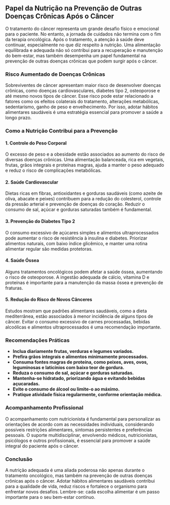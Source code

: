 
## Papel da Nutrição na Prevenção de Outras Doenças Crônicas Após o Câncer

O tratamento do câncer representa um grande desafio físico e emocional para o paciente. No entanto, a jornada de cuidados não termina com o fim da terapia oncológica. Após o tratamento, a atenção à saúde deve continuar, especialmente no que diz respeito à nutrição. Uma alimentação equilibrada e adequada não só contribui para a recuperação e manutenção do bem-estar, mas também desempenha um papel fundamental na prevenção de outras doenças crônicas que podem surgir após o câncer.

### Risco Aumentado de Doenças Crônicas

Sobreviventes de câncer apresentam maior risco de desenvolver doenças crônicas, como doenças cardiovasculares, diabetes tipo 2, osteoporose e até mesmo novos tipos de câncer. Esse risco pode estar relacionado a fatores como os efeitos colaterais do tratamento, alterações metabólicas, sedentarismo, ganho de peso e envelhecimento. Por isso, adotar hábitos alimentares saudáveis é uma estratégia essencial para promover a saúde a longo prazo.

### Como a Nutrição Contribui para a Prevenção

#### 1. **Controle do Peso Corporal**
O excesso de peso e a obesidade estão associados ao aumento do risco de diversas doenças crônicas. Uma alimentação balanceada, rica em vegetais, frutas, grãos integrais e proteínas magras, ajuda a manter o peso adequado e reduz o risco de complicações metabólicas.

#### 2. **Saúde Cardiovascular**
Dietas ricas em fibras, antioxidantes e gorduras saudáveis (como azeite de oliva, abacate e peixes) contribuem para a redução do colesterol, controle da pressão arterial e prevenção de doenças do coração. Reduzir o consumo de sal, açúcar e gorduras saturadas também é fundamental.

#### 3. **Prevenção do Diabetes Tipo 2**
O consumo excessivo de açúcares simples e alimentos ultraprocessados pode aumentar o risco de resistência à insulina e diabetes. Priorizar alimentos naturais, com baixo índice glicêmico, e manter uma rotina alimentar regular são medidas protetoras.

#### 4. **Saúde Óssea**
Alguns tratamentos oncológicos podem afetar a saúde óssea, aumentando o risco de osteoporose. A ingestão adequada de cálcio, vitamina D e proteínas é importante para a manutenção da massa óssea e prevenção de fraturas.

#### 5. **Redução do Risco de Novos Cânceres**
Estudos mostram que padrões alimentares saudáveis, como a dieta mediterrânea, estão associados à menor incidência de alguns tipos de câncer. Evitar o consumo excessivo de carnes processadas, bebidas alcoólicas e alimentos ultraprocessados é uma recomendação importante.

### Recomendações Práticas

- **Inclua diariamente frutas, verduras e legumes variados.**
- **Prefira grãos integrais e alimentos minimamente processados.**
- **Consuma fontes magras de proteína, como peixes, aves, ovos, leguminosas e laticínios com baixo teor de gordura.**
- **Reduza o consumo de sal, açúcar e gorduras saturadas.**
- **Mantenha-se hidratado, priorizando água e evitando bebidas açucaradas.**
- **Evite o consumo de álcool ou limite-o ao máximo.**
- **Pratique atividade física regularmente, conforme orientação médica.**

### Acompanhamento Profissional

O acompanhamento com nutricionista é fundamental para personalizar as orientações de acordo com as necessidades individuais, considerando possíveis restrições alimentares, sintomas persistentes e preferências pessoais. O suporte multidisciplinar, envolvendo médicos, nutricionistas, psicólogos e outros profissionais, é essencial para promover a saúde integral do paciente após o câncer.

### Conclusão

A nutrição adequada é uma aliada poderosa não apenas durante o tratamento oncológico, mas também na prevenção de outras doenças crônicas após o câncer. Adotar hábitos alimentares saudáveis contribui para a qualidade de vida, reduz riscos e fortalece o organismo para enfrentar novos desafios. Lembre-se: cada escolha alimentar é um passo importante para o seu bem-estar contínuo.
```
